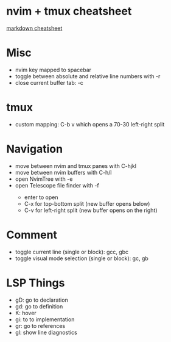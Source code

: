 # nvim + tmux cheatsheet
[markdown cheatsheet](https://www.markdownguide.org/cheat-sheet/)

# Misc
- nvim <Leader> key mapped to spacebar
- toggle between absolute and relative line numbers with <Leader>-r 
- close current buffer tab: <Leader>-c

# tmux
- custom mapping: C-b v which opens a 70-30 left-right split

# Navigation
- move between nvim and tmux panes with C-hjkl
- move between nvim buffers with C-h/l
- open NvimTree with <Leader>-e
- open Telescope file finder with <Leader>-f
    - enter to open
    - C-x for top-bottom split (new buffer opens below)
    - C-v for left-right split (new buffer opens on the right)

# Comment
- toggle current line (single or block): gcc, gbc
- toggle visual mode selection (single or block): gc, gb

# LSP Things
- gD: go to declaration
- gd: go to definition
- K: hover
- gi: to to implementation
- gr: go to references
- gl: show line diagnostics
